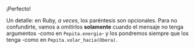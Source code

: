 ¡Perfecto!

Un detalle: en Ruby, _a veces_, los paréntesis son opcionales. Para no confundirte, vamos a omitirlos **solamente** cuando el mensaje no tenga argumentos -como en `Pepita.energia`- y los pondremos siempre que los tenga -como en `Pepita.volar_hacia(Obera)`.